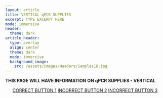 ```yaml
---
layout: article
title: VERTICAL qPCR SUPPLIES
excerpt: TYPE EXCERPT HERE
mode: immersive
header:
  theme: dark
article_header:
  type: overlay
  align: center
  theme: dark
  mode: immersive
  background_image:
    src: /assets/images/Headers/Samples1D.jpg
---
```


**THIS PAGE WILL HAVE INFORMATION ON qPCR SUPPLIES - VERTICAL**


<p align="center">
<a class="button button--outline-primary button--pill" href="VerticalqPCR1">CORRECT BUTTON 1</a> <a class="button button--outline-primary button--pill" href="VerticalqPCR2">INCORRECT BUTTON 2</a> <a class="button button--outline-primary button--pill" href="VerticalqPCR2">INCORRECT BUTTON 3</a></p>
